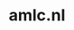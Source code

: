 ---
layout: post
title:  "amlc.nl"
internal_url:  "/dutchgov/amlc.nl.html"
subdomains_count: 4
all_subdomains_count: 4
urls_count: 4
ssl_rank: 0
http_rank: 52.25
url_link: /data/amlc.nl/urls.txt
all_subdomains_link: /data/amlc.nl/all_subdomains.txt
subdomains_link: /data/amlc.nl/subdomains.txt
categories: dutchgov
---